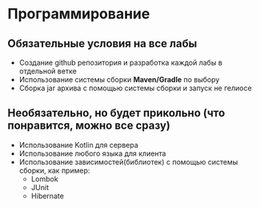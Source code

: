 # Программирование 

## Обязательные условия на все лабы

* Создание github репозитория и разработка каждой лабы в отдельной ветке
* Использование системы сборки **Maven/Gradle** по выбору
* Сборка jar архива с помощью системы сборки и запуск не гелиосе

## Необязательно, но будет прикольно (что понравится, можно все сразу) 

* Использование Kotlin для сервера
* Использование любого языка для клиента
* Использование зависимостей(библиотек) с помощью системы сборки, как пример:
    * Lombok
    * JUnit
    * Hibernate 
    
